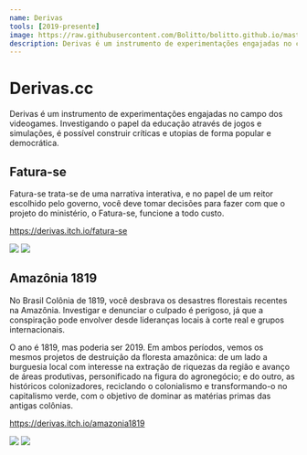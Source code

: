 ```yaml
---
name: Derivas
tools: [2019-presente]
image: https://raw.githubusercontent.com/Bolitto/bolitto.github.io/master/imgs/projetos/derivas/derivas1.png
description: Derivas é um instrumento de experimentações engajadas no campo dos videogames. Investigando o papel da educação através de jogos e simulações, é possível construir críticas e utopias de forma popular e democrática.
---
```


# Derivas.cc

Derivas é um instrumento de experimentações engajadas no campo dos videogames. Investigando o papel da educação através de jogos e simulações, é possível construir críticas e utopias de forma popular e democrática.

## Fatura-se

Fatura-se trata-se de uma narrativa interativa, e no papel de um reitor escolhido pelo governo, você deve tomar decisões para fazer com que o projeto do ministério, o Fatura-se, funcione a todo custo.

https://derivas.itch.io/fatura-se

![](https://raw.githubusercontent.com/Bolitto/bolitto.github.io/master/imgs/projetos/derivas/derivas2.png)
![](https://raw.githubusercontent.com/Bolitto/bolitto.github.io/master/imgs/projetos/derivas/derivas3.png)

## Amazônia 1819

No Brasil Colônia de 1819, você desbrava os desastres florestais recentes na Amazônia. Investigar e denunciar o culpado é perigoso, já que a conspiração pode envolver desde lideranças locais à corte real e grupos internacionais. 

O ano é 1819, mas poderia ser 2019. Em ambos períodos, vemos os mesmos projetos de destruição da floresta amazônica: de um lado a burguesia local com interesse na extração de riquezas da região e avanço de áreas produtivas, personificado na figura do agronegócio; e do outro, as históricos colonizadores, reciclando o colonialismo e transformando-o no capitalismo verde, com o objetivo de dominar as matérias primas das antigas colônias.

https://derivas.itch.io/amazonia1819

![](https://raw.githubusercontent.com/Bolitto/bolitto.github.io/master/imgs/projetos/derivas/amazonia1.png)
![](https://raw.githubusercontent.com/Bolitto/bolitto.github.io/master/imgs/projetos/derivas/amazonia2.png)
